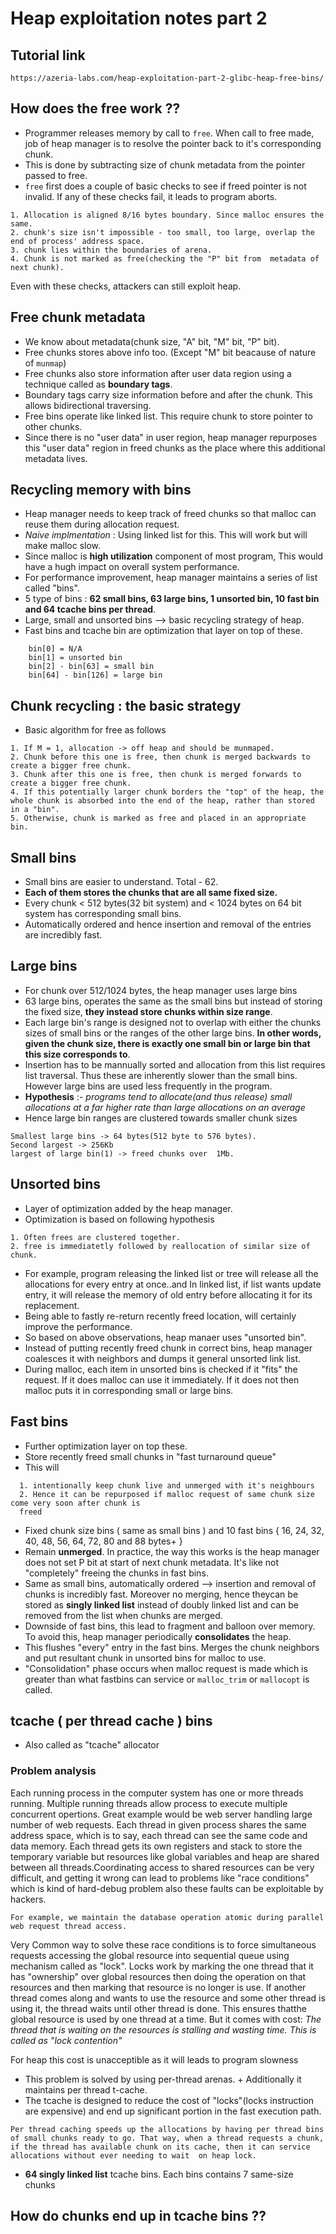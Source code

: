 # Heap exploitation notes part 2

## Tutorial link
```
https://azeria-labs.com/heap-exploitation-part-2-glibc-heap-free-bins/
```

## How does the free work ??
- Programmer releases memory by call to `free`. When call to free made, job of heap manager is to resolve the pointer back to it's corresponding chunk.
- This is done by subtracting size of chunk metadata from the pointer passed to free.
- `free` first does a couple of basic checks to see if freed pointer is not invalid. If any of these checks fail, it leads to program aborts.
```
1. Allocation is aligned 8/16 bytes boundary. Since malloc ensures the same.
2. chunk's size isn't impossible - too small, too large, overlap the end of process' address space.
3. chunk lies within the boundaries of arena.
4. Chunk is not marked as free(checking the "P" bit from  metadata of next chunk).
```
Even with these checks, attackers can still exploit heap.

## Free chunk metadata

- We know about metadata(chunk size, "A" bit, "M" bit, "P" bit).
- Free chunks stores above info too. (Except "M" bit beacause of nature of `munmap`)
- Free chunks also store information after user data region using a technique called as **boundary tags**. 
- Boundary tags carry size information  before and after the chunk. This allows bidirectional traversing.
- Free bins operate like linked list. This require chunk to store pointer to other chunks.
- Since there is no "user data" in user region, heap manager repurposes this "user data" region in freed chunks as the place where this additional metadata lives.

## Recycling memory with bins
- Heap manager needs to keep track of freed chunks so that malloc can reuse them during allocation request.
- *Naive implmentation* : Using linked list for this. This will work but will make malloc slow.
- Since malloc is **high utilization** component of most program, This would have a hugh impact on overall system performance.
- For performance improvement, heap manager maintains a series of list called "bins".
- 5 type of bins : **62 small bins, 63 large bins, 1 unsorted bin, 10 fast bin and 64 tcache bins per thread**.
- Large, small and unsorted bins --> basic recycling strategy of heap.
- Fast bins and  tcache bin are optimization that layer on top of these.

```
    bin[0] = N/A
    bin[1] = unsorted bin
    bin[2] - bin[63] = small bin
    bin[64] - bin[126] = large bin
```
## Chunk recycling : the basic strategy
- Basic algorithm for free as follows
```
1. If M = 1, allocation -> off heap and should be munmaped.
2. Chunk before this one is free, then chunk is merged backwards to create a bigger free chunk.
3. Chunk after this one is free, then chunk is merged forwards to create a bigger free chunk.
4. If this potentially larger chunk borders the "top" of the heap, the whole chunk is absorbed into the end of the heap, rather than stored in a "bin".
5. Otherwise, chunk is marked as free and placed in an appropriate bin.
```

## Small bins
- Small bins are easier to understand. Total - 62.
- **Each of them stores the chunks that are all same fixed size.**
- Every chunk < 512 bytes(32 bit system) and < 1024 bytes on 64 bit system has corresponding small bins.
- Automatically ordered and hence insertion and removal of the entries are incredibly fast.

## Large bins
- For chunk over 512/1024 bytes, the heap manager uses large bins
- 63 large bins, operates the same as the small bins but instead of storing the fixed size,  **they instead store chunks within size range**.
- Each large bin's range is designed not to overlap with either the chunks sizes of small bins or the ranges of the other large bins. **In other words, given the chunk size, there is exactly one small bin or large bin that this size corresponds to**.
- Insertion has to be mannually sorted and allocation from this list requires list traversal. Thus these are inherently slower than the small bins. However
large bins are used less frequently in the program.
- **Hypothesis** :- *programs tend to allocate(and thus release) small allocations at a far higher rate than large allocations on an average*
- Hence large bin ranges are clustered towards smaller chunk sizes
```
Smallest large bins -> 64 bytes(512 byte to 576 bytes).
Second largest -> 256Kb
largest of large bin(1) -> freed chunks over  1Mb.
``` 

## Unsorted bins
- Layer of optimization added by the heap manager.
- Optimization is based on following hypothesis
```
1. Often frees are clustered together.
2. free is immediatetly followed by reallocation of similar size of chunk.
```
- For example, program releasing the linked list or tree will release all the allocations for every entry at once..and In linked list, if list wants update entry, it will release the memory of old entry before allocating it for its replacement.
- Being able to fastly re-return recently freed location, will certainly improve the performance.
- So based on above observations, heap manaer uses "unsorted bin". 
- Instead of putting recently freed chunk in correct bins, heap manager coalesces it with neighbors and dumps it general unsorted link list.
- During malloc, each item in unsorted bins is checked if it "fits" the request. If it does malloc can use it immediately. If it does not then malloc puts it in corresponding small or large bins.

## Fast bins
- Further optimization layer on top these.
- Store recently freed small chunks in "fast turnaround queue"
- This will
```
  1. intentionally keep chunk live and unmerged with it's neighbours
  2. Hence it can be repurposed if malloc request of same chunk size come very soon after chunk is 
  freed
```
- Fixed chunk size bins ( same as small bins ) and 10 fast bins { 16, 24, 32, 40, 48, 56, 64, 72, 80 and 88 bytes+ }
- Remain **unmerged**. In practice, the way this works is the heap manager does not set P bit at start of next chunk metadata. It's like not "completely" freeing the chunks in fast  bins.
- Same as small bins, automatically ordered --> insertion and removal of chunks is incredibly fast. Moreover no merging, hence theycan be stored as **singly linked list** instead of doubly linked list and can be removed from the list when chunks are merged.
- Downside of fast bins, this lead to fragment and balloon over memory. To avoid this, heap manager periodically **consolidates** the heap.
- This flushes "every" entry in the fast bins. Merges the chunk neighbors and put resultant chunk in unsorted bins for malloc to use.
- "Consolidation" phase occurs when malloc request is made which is greater than what fastbins can service or `malloc_trim` or `mallocopt` is called.

## tcache ( per thread cache ) bins
- Also called as "tcache" allocator
### Problem analysis
Each running process in the computer system has one or more threads running. Multiple running threads allow process to execute multiple concurrent opertions. Great example would be web server handling large number of web requests. 
  Each thread in given process shares the same address space, which is to say, each thread can see the same code and data memory.
Each thread gets its own registers and stack to store the temporary variable but resources like global variables and heap are 
shared between all threads.Coordinating access to shared resources can be very difficult, and getting it wrong can lead to 
problems like "race conditions" which is kind of hard-debug problem also these faults can be exploitable by hackers.
```
For example, we maintain the database operation atomic during parallel web request thread access. 
```
Very Common way to solve these race conditions is to force simultaneous requests accessing the global resource into sequential queue using mechanism called as "lock".
Locks work by marking the one thread that it has "ownership" over global resources then doing the operation on that resources and then marking that resource is no longer  is use. If another thread comes along and wants to use the resource and some other thread is using it, the thread waits until other thread is done. This ensures thatthe global resource is used by one thread at a time. But it comes with cost: *The thread that is waiting on the resources is stalling and wasting time. This is called as "lock contention"*

For heap this cost is unacceptible as it will leads to program slowness
- This problem is solved by using per-thread arenas. + Additionally it maintains per thread t-cache. 
- The tcache  is designed to reduce the cost of "locks"(locks instruction are expensive) and end up significant portion in the fast execution path.

```
Per thread caching speeds up the allocations by having per thread bins of small chunks ready to go. That way, when a thread requests a chunk, if the thread has available chunk on its cache, then it can service allocations without ever needing to wait  on heap lock.
```
- **64 singly linked list** tcache bins. Each bins contains 7 same-size chunks

## How do chunks end up in tcache bins ??

